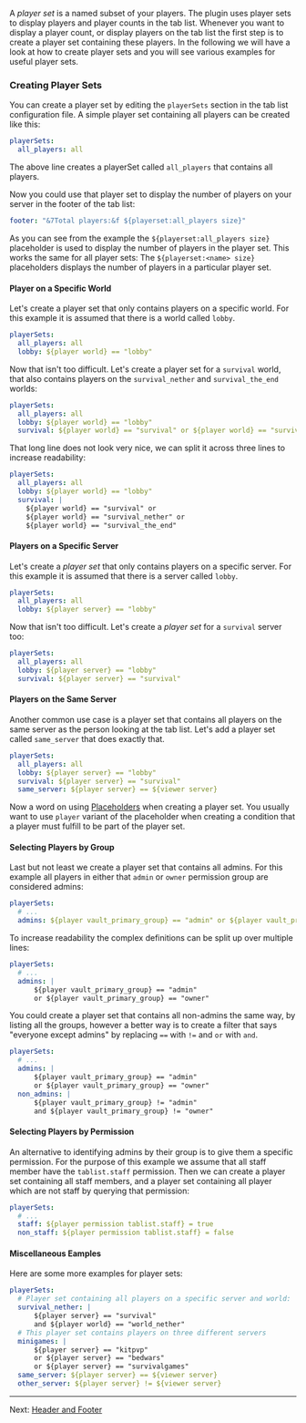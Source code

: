 A _player set_ is a named subset of your players.
The plugin uses player sets to display players and player counts in the tab list.
Whenever you want to display a player count, or display players on the tab list the first step is to create a player set containing these players.
In the following we will have a look at how to create player sets and you will see various examples for useful player sets.

### Creating Player Sets
You can create a player set by editing the `playerSets` section in the tab list configuration file.
A simple player set containing all players can be created like this:
 
```yaml
playerSets:
  all_players: all
```

The above line creates a playerSet called `all_players` that contains all players.

Now you could use that player set to display the number of players on your 
 server in the footer of the tab list:
```yaml
footer: "&7Total players:&f ${playerset:all_players size}"
```

As you can see from the example the `${playerset:all_players size}` placeholder
 is used to display the number of players in the player set. This works the
 same for all player sets: The `${playerset:<name> size}` placeholders
 displays the number of players in a particular player set.

[!]: ifATO

#### Player on a Specific World
Let's create a player set that only contains players on a specific world. For
 this example it is assumed that there is a world called `lobby`.
 
```yaml
playerSets:
  all_players: all
  lobby: ${player world} == "lobby"
```

Now that isn't too difficult. Let's create a player set for a `survival`
 world, that also contains players on the `survival_nether` and `survival_the_end` worlds:
 
```yaml
playerSets:
  all_players: all
  lobby: ${player world} == "lobby"
  survival: ${player world} == "survival" or ${player world} == "survival_nether" or ${player world} == "survival_the_end"
```

That long line does not look very nice, we can split it across three lines to increase readability:

```yaml
playerSets:
  all_players: all
  lobby: ${player world} == "lobby"
  survival: |
    ${player world} == "survival" or 
    ${player world} == "survival_nether" or 
    ${player world} == "survival_the_end"
```
[!]: endIF

[!]: ifBTLP
#### Players on a Specific Server

Let's create a _player set_ that only contains players on a specific server. For
 this example it is assumed that there is a server called `lobby`.
 
```yaml
playerSets:
  all_players: all
  lobby: ${player server} == "lobby"
```

Now that isn't too difficult. Let's create a _player set_ for a `survival`
 server too:
 
```yaml
playerSets:
  all_players: all
  lobby: ${player server} == "lobby"
  survival: ${player server} == "survival"
```

#### Players on the Same Server

Another common use case is a player set that contains all players on the same server as the person looking at the tab list.
Let's add a player set called `same_server` that does exactly that.

```yaml
playerSets:
  all_players: all
  lobby: ${player server} == "lobby"
  survival: ${player server} == "survival"
  same_server: ${player server} == ${viewer server}
```

[!]: endIF

Now a word on using [Placeholders](Placeholders) when creating a player 
 set. You usually want to use `player` variant of the placeholder when creating
 a condition that a player must fulfill to be part of the player set.

#### Selecting Players by Group

Last but not least we create a player set that contains all admins. For this
 example all players in either that `admin` or `owner` permission group are
 considered admins:
 
```yaml
playerSets:
  # ...
  admins: ${player vault_primary_group} == "admin" or ${player vault_primary_group} == "owner"
```

To increase readability the complex definitions can be split up over multiple lines:
 
```yaml
playerSets:
  # ...
  admins: |
      ${player vault_primary_group} == "admin"
      or ${player vault_primary_group} == "owner"
```

You could create a player set that contains all non-admins the same way, by listing all the groups, however a better way is to create a filter that says "everyone except admins" by replacing `==` with `!=` and `or` with `and`.

```yaml
playerSets:
  # ...
  admins: |
      ${player vault_primary_group} == "admin"
      or ${player vault_primary_group} == "owner"
  non_admins: |
      ${player vault_primary_group} != "admin"
      and ${player vault_primary_group} != "owner"
```

#### Selecting Players by Permission

An alternative to identifying admins by their group is to give them a specific permission.
For the purpose of this example we assume that all staff member have the `tablist.staff` permission.
Then we can create a player set containing all staff members, and a player set containing all player which are not staff by querying that permission:
```yaml
playerSets:
  # ...
  staff: ${player permission tablist.staff} = true
  non_staff: ${player permission tablist.staff} = false
```

[!]: ifBTLP
#### Miscellaneous Eamples

Here are some more examples for player sets:

```yaml
playerSets:
  # Player set containing all players on a specific server and world:
  survival_nether: |
      ${player server} == "survival"
      and ${player world} == "world_nether"
  # This player set contains players on three different servers
  minigames: |
      ${player server} == "kitpvp"
      or ${player server} == "bedwars"
      or ${player server} == "survivalgames"
  same_server: ${player server} == ${viewer server}
  other_server: ${player server} != ${viewer server}
```
[!]: endIF

--------------------------------------------------------------------------------

Next: [Header and Footer](Header-and-Footer)
